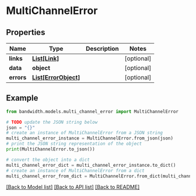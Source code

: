 # MultiChannelError


## Properties

Name | Type | Description | Notes
------------ | ------------- | ------------- | -------------
**links** | [**List[Link]**](Link.md) |  | [optional] 
**data** | **object** |  | [optional] 
**errors** | [**List[ErrorObject]**](ErrorObject.md) |  | [optional] 

## Example

```python
from bandwidth.models.multi_channel_error import MultiChannelError

# TODO update the JSON string below
json = "{}"
# create an instance of MultiChannelError from a JSON string
multi_channel_error_instance = MultiChannelError.from_json(json)
# print the JSON string representation of the object
print(MultiChannelError.to_json())

# convert the object into a dict
multi_channel_error_dict = multi_channel_error_instance.to_dict()
# create an instance of MultiChannelError from a dict
multi_channel_error_from_dict = MultiChannelError.from_dict(multi_channel_error_dict)
```
[[Back to Model list]](../README.md#documentation-for-models) [[Back to API list]](../README.md#documentation-for-api-endpoints) [[Back to README]](../README.md)


